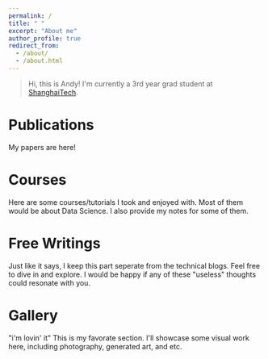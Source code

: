 ```yaml
---
permalink: /
title: " "
excerpt: "About me"
author_profile: true
redirect_from: 
  - /about/
  - /about.html
---
```

> Hi, this is Andy! I'm currently a 3rd year grad student at [ShanghaiTech](https://www.shanghaitech.edu.cn/eng/).

Publications
======
My papers are here!

Courses
======
Here are some courses/tutorials I took and enjoyed with. Most of them would be about Data Science. 
I also provide my notes for some of them. 

Free Writings
======
Just like it says, I keep this part seperate from the technical blogs. 
Feel free to dive in and explore. I would be happy if any of these "useless" thoughts could resonate with you.

Gallery
======
"i'm lovin' it" 
This is my favorate section. I'll showcase some visual work here, including photography, generated art, and etc. 

